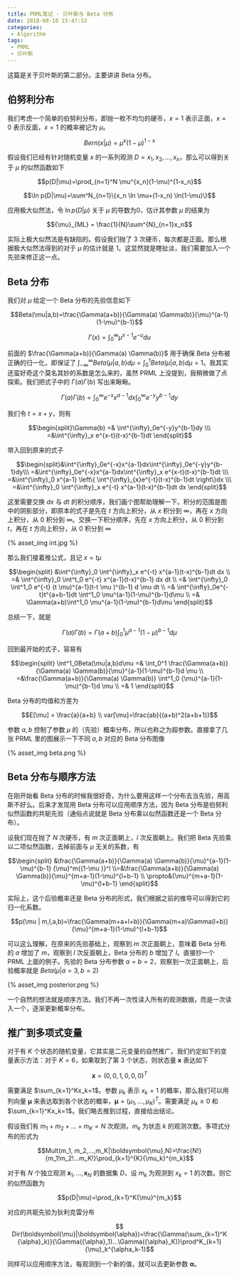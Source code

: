 ```yaml
---
title: PRML笔记 - 贝叶斯与 Beta 分布
date: 2018-08-10 15:47:53
categories:
 - Algorithm
tags: 
 - PRML
 - 贝叶斯
---
```


这篇是关于贝叶斯的第二部分。主要讲讲 Beta 分布。

<!--more-->

## 伯努利分布

我们考虑一个简单的伯努利分布，即抛一枚不均匀的硬币，$x=1$ 表示正面，$x=0$ 表示反面，$x=1$ 的概率被记为 $\mu$。

$$Bern(x|\mu ) = {\mu}^x{(1-\mu )}^{1-x}$$

假设我们已经有针对随机变量 $x$ 的一系列观测 $D={x_1, x_2, ..., x_n}$，那么可以得到关于 $\mu$ 的似然函数如下

$$p(D|\mu)=\prod_{n=1}^N \mu^{x_n}(1-\mu)^{1-x_n}$$

$$\ln p(D|\mu)=\sum^N_{n=1}\{x_n \ln \mu+(1-x_n) \ln(1-\mu)\}$$

应用极大似然法，令 $\ln p(D|\mu)$ 关于 $\mu$ 的导数为0，估计其参数 $\mu$ 的结果为

$${\mu}_{ML} = \frac{1}{N}\sum^{N}_{n=1}x_n$$

实际上极大似然法是有缺陷的。假设我们抛了 3 次硬币，每次都是正面。那么根据极大似然法得到的对于 $\mu$ 的估计就是 1。这显然就是瞎扯淡，我们需要加入一个先验来修正这一点。

## Beta 分布

我们对 $\mu$ 给定一个 Beta 分布的先验信息如下

$$Beta(\mu|a,b)=\frac{\Gamma(a+b)}{\Gamma(a) \Gamma(b)}{\mu}^{a-1}(1-\mu)^{b-1}$$

$$\Gamma(x)= \int^{\infty}_0{\mu}^{x-1}e^{-u}du$$

前面的 $\frac{\Gamma(a+b)}{\Gamma(a) \Gamma(b)}$ 用于确保 Beta 分布被正确的归一化，即保证了 $\int^{\infty}_{-\infty} Beta(\mu|a,b)d \mu=\int^1_0 Beta(\mu|a,b)d \mu=1$。我其实还蛮好奇这个莫名其妙的系数是怎么来的，虽然 PRML 上没提到，我稍微做了点探索。我们把式子中的 $\Gamma(a) \Gamma(b)$ 写出来瞅瞅。

$$\Gamma(a) \Gamma(b)=\int^{\infty}_0e^{-x}x^{a-1}dx\int^{\infty}_0e^{-y}y^{b-1}dy$$

我们令 $t=x+y$，则有

$$\begin{split}\Gamma(b) =& \int^{\infty}_0e^{-y}y^{b-1}dy \\\
=&\int^{\infty}_x e^{x-t}(t-x)^{b-1}dt \end{split}$$

带入回到原来的式子

$$\begin{split}&\int^{\infty}_0e^{-x}x^{a-1}dx\int^{\infty}_0e^{-y}y^{b-1}dy\\\ =&\int^{\infty}_0e^{-x}x^{a-1}dx\int^{\infty}_x e^{x-t}(t-x)^{b-1}dt \\\ =&\int^{\infty}_0 x^{a-1} \left\{ \int^{\infty}_{x}e^{-t}(t-x)^{b-1}dt \right\}dx \\\ =&\int^{\infty}_0 \int^{\infty}_x e^{-t}  x^{a-1}(t-x)^{b-1}dt  dx  \end{split}$$

这里需要交换 $dx$ 与 $dt$ 的积分顺序，我们画个图帮助理解一下。积分的范围是图中的阴影部分，即原本的式子是先在 $t$ 方向上积分，从 $x$ 积分到 $\infty$，再在 $x$ 方向上积分，从 0 积分到 $\infty$。交换一下积分顺序，先在 $x$ 方向上积分，从 0 积分到 $t$，再在 $t$ 方向上积分，从 0 积分到 $\infty$

{% asset_img int.jpg %}

那么我们接着推公式，且记 $x=t \mu$

$$\begin{split} &\int^{\infty}_0 \int^{\infty}_x e^{-t}  x^{a-1}(t-x)^{b-1}dt  dx \\ =& \int^{\infty}_0 \int^t_0 e^{-t}  x^{a-1}(t-x)^{b-1} dx dt \\ =& \int^{\infty}_0 \int^1_0 e^{-t}  (t \mu)^{a-1}(t-t \mu )^{b-1} d \mu dt \\ =& \int^{\infty}_0e^{-t}t^{a+b-1}dt \int^1_0 \mu^{a-1}(1-\mu)^{b-1}d\mu \\ =& \Gamma(a+b)\int^1_0 \mu^{a-1}(1-\mu)^{b-1}d\mu \end{split}$$

总结一下，就是 


$$ \Gamma(a) \Gamma(b) = \Gamma(a+b)\int^1_0 \mu^{a-1}(1-\mu)^{b-1}d\mu $$

回到最开始的式子，容易有

$$\begin{split} \int^1_0Beta(\mu|a,b)d\mu =& \int_0^1 \frac{\Gamma(a+b)}{\Gamma(a) \Gamma(b)}{\mu}^{a-1}(1-\mu)^{b-1}d \mu \\ =&\frac{\Gamma(a+b)}{\Gamma(a) \Gamma(b)} \int^1_0 {\mu}^{a-1}(1-\mu)^{b-1}d \mu \\ =& 1 \end{split}$$

Beta 分布的均值和方差为

$$E[\mu] =  \frac{a}{a+b} \\ var[\mu]=\frac{ab}{(a+b)^2(a+b+1)}$$

参数 $a,b$ 控制了参数 $\mu$ 的（先验）概率分布，所以也称之为超参数。直接拿了几张 PRML 里的图展示一下不同 $a,b$ 对应的 Beta 分布图像

{% asset_img beta.png %}

## Beta 分布与顺序方法

在刚开始看 Beta 分布的时候我很好奇，为什么要用这样一个分布去当先验，用高斯不好么。后来才发现用 Beta 分布可以应用顺序方法，因为 Beta 分布是伯努利似然函数的共轭先验（通俗点说就是 Beta 分布乘以似然函数还是一个 Beta 分布）。

设我们现在抛了 $N$ 次硬币，有 $m$ 次正面朝上，$l$ 次反面朝上。我们把 Beta 先验乘以二项似然函数，去掉前面与 $\mu$ 无关的系数，有

$$\begin{split} &\frac{\Gamma(a+b)}{\Gamma(a) \Gamma(b)}{\mu}^{a-1}(1-\mu)^{b-1} {\mu}^m{(1-\mu )}^l \\=&\frac{\Gamma(a+b)}{\Gamma(a) \Gamma(b)}{\mu}^{m+a-1}(1-\mu)^{l+b-1} \\ \propto&{\mu}^{m+a-1}(1-\mu)^{l+b-1} \end{split}$$

实际上，这个后验概率还是 Beta 分布的形式，我们根据之前的推导可以得到它的归一化系数。

$$p(\mu | m,l,a,b)=\frac{\Gamma(m+a+l+b)}{\Gamma(m+a)\Gamma(l+b)}{\mu}^{m+a-1}(1-\mu)^{l+b-1}$$

可以这么理解，在原来的先验基础上，观察到 $m$ 次正面朝上，意味着 Beta 分布的 $a$ 增加了 $m$，观察到 $l$ 次反面朝上，Beta 分布的 $b$ 增加了 $l$。直接抄一个 PRML 上面的例子。先验的 Beta 分布参数 $a=b=2$，观察到一次正面朝上，后验概率就是 $Beta(\mu|a=3,b=2)$

{% asset_img posterior.png %}

一个自然的想法就是顺序方法。我们不再一次性读入所有的观测数据，而是一次读入一个，逐渐更新概率分布。

## 推广到多项式变量

对于有 $K$ 个状态的随机变量，它其实是二元变量的自然推广。我们约定如下的变量表示方法：对于 $K=6$，如果取到了第 3 个状态，则状态量 $\boldsymbol{x}$ 表达如下

$$\boldsymbol{x}=(0,0,1,0,0,0)^T$$

需要满足 $\sum_{k=1}^Kx_k=1$。参数 $\mu_k$ 表示 $x_k=1$ 的概率，那么我们可以用列向量 $\boldsymbol{\mu}$ 来表达取到各个状态的概率，$\boldsymbol{\mu}=(\mu_1,...,\mu_K)^T$。需要满足 $\mu_k \geq 0$ 和 $\sum_{k=1}^Kx_k=1$。我们略去推到过程，直接给出结论。

假设我们有 $m_1+m_2+...+m_K=N$ 次观测，$m_k$ 为状态 $k$ 的观测次数。多项式分布的形式为

$$Mult(m_1, m_2,...,m_K|\boldsymbol{\mu},N)=\frac{N!}{m_1!m_2!...m_K!}\prod_{k=1}^{K}{\mu_k}^{m_k}$$

对于有 $N$ 个独立观测 $\boldsymbol{x}_1,...,\boldsymbol{x}_N$ 的数据集 $D$，设 $m_k$ 为观测到 $x_k=1$ 的次数。则它的似然函数为

$$p(D|\mu)=\prod_{k=1}^K{\mu}^{m_k}$$

对应的共轭先验为狄利克雷分布

$$ Dir(\boldsymbol{\mu}|\boldsymbol{\alpha})=\frac{\Gamma(\sum_{k=1}^K {\alpha}_k)}{\Gamma({\alpha}_1)...\Gamma({\alpha}_K)}\prod^K_{k=1} {\mu}_k^{\alpha_k-1}$$

同样可以应用顺序方法，每观测到一个新的值，就可以去更新参数 $\boldsymbol{\alpha}$。